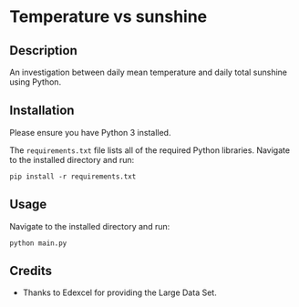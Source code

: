 # Temperature vs sunshine

## Description

An investigation between daily mean temperature and daily total sunshine using Python.

## Installation

Please ensure you have Python 3 installed.

The `requirements.txt` file lists all of the required Python libraries. Navigate to the installed directory and run:

```
pip install -r requirements.txt
```

## Usage

Navigate to the installed directory and run:

```
python main.py
```

## Credits

- Thanks to Edexcel for providing the Large Data Set.
